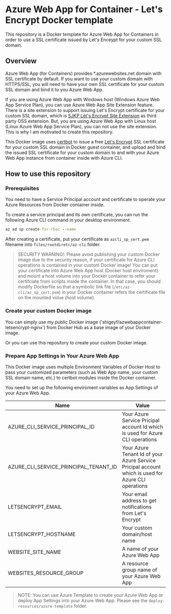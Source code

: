 # Azure Web App for Container - Let's Encrypt Docker template

This repository is a Docker template for Azure Web App for Containers in order to use a SSL certificate issued by Let's Enceypt for your custom SSL domain.

## Overview

Azure Web App (for Containers) provides *.azurewebsites.net domain with SSL certificate by default. If you want to use your custom domain with HTTPS/SSL, you will need to have your own SSL certificate for your custom SSL domain and bind it to you Azure Web App.

If you are using Azure Web App with Windows host (Windows Azure Web App Service Plan), you can use Azure Web App Site Extension feature. There is a site extension to support issuing Let's Encrypt certificate for your custom SSL domain, which is [SJKP Let's Encrypt Site Extension](https://github.com/sjkp/letsencrypt-siteextension) as third party OSS extension. But, you are using Azure Web App with Linux host (Linux Azure Web App Service Plan), you can not use the site extension. This is why I am motivated to create this repository.

This Docker image uses [certbot](https://certbot.eff.org/) to issue a free [Let's Encrypt](https://letsencrypt.org/) SSL certificate for your custom SSL domain in Docker guest container, and upload and bind the issued SSL certificate for your custom domain to and with your Azure Web App instance from container inside with Azure CLI.

## How to use this repository

### Prerequisites

You need to have a Service Principal account and certificate to operate your Azure Resources from Docker container inside.

To create a service principal and its own certificate, you can run the following Azure CLI command in your desktop environment.

```cmd
az ad sp create-for-rbac --name 
```

After creating a certificate, put your certificate as `azcli_sp_cert.pem` filename into `files/rootdiretc/az-cli` folder.

> SECURITY WARNING!: Please avoid publishing your custom Docker image due to the security reason, if your certificate for Azure CLI operations is contained in your custom Docker image!
> You can put your certificate into Azure Web App host (Docker host enviroment) and mount a host volume into your Docker container to refer your certifciate from scripts inside the container. In that case, you should modify Dockerfile so that a symbolic link file (`/etc/az-cli/az_sp_cert.pem`) in your Docker container refers the certificate file on the mounted volue (host volume).

### Create your custom Docker image

You can simply use my public Docker image ('shigeyf/azwebappcontainer-letsencrypt-nginx') from Docker Hub as a base image of your Docker image.

Or you can use this repository to create your custom Docker image.

### Prepare App Settings in Your Azure Web App

This Docker image uses multiple Environment Variables of Docker Host to pass your customized parameters (such as Web App name, your custom SSL domain name, etc.) to certbot modules inside the Docker container.

You need to set up the following enviroment variables as App Settings of your Azure Web App.

| Name | Value |
| -- | -- |
| AZURE_CLI_SERVICE_PRINCIPAL_ID | Your Azure Service Pricipal account Id which is used for Azure CLI operations |
| AZURE_CLI_SERVICE_PRINCIPAL_TENANT_ID | Your Azure Tenant Id of your Azure Service Pricipal account which is used for Azure CLI operations |
| LETSENCRYPT_EMAIL | Your email address to get notifications from Let's Encrypt |
| LETSENCRYPT_HOSTNAME | Your custom domain/host name |
| WEBSITE_SITE_NAME | A name of your Azure Web App |
| WEBSITES_RESOURCE_GROUP | A resource group name of your Azure Web App |

> NOTE: You can use Azure Template to create your Azure Web App or deploy App Settings into your Azure Web App. Please see the `deploy-resources/azure-template` folder.
